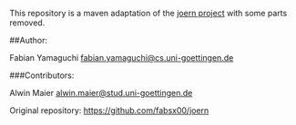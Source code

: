 This repository is a maven adaptation of the [joern project](https://github.com/fabsx00/joern) with some parts removed.

##Author: 

Fabian Yamaguchi <fabian.yamaguchi@cs.uni-goettingen.de>
           
###Contributors:
           
Alwin Maier <alwin.maier@stud.uni-goettingen.de>


Original repository: https://github.com/fabsx00/joern
